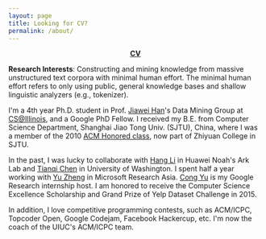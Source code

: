 ```yaml
---
layout: page
title: Looking for CV?
permalink: /about/
---
```

<center>
<u><b><a href="https://www.dropbox.com/s/0hhgr93imqiof9o/Jingbo_Shang_20180304.pdf?dl=1">CV</a></b></u>
</center>

**Research Interests**: Constructing and mining knowledge from massive unstructured text corpora with minimal human effort. The minimal human effort refers to only using public, general knowledge bases and shallow linguistic analyzers (e.g., tokenizer).

I'm a 4th year Ph.D. student in Prof. [Jiawei Han](http://hanj.cs.illinois.edu/)'s Data Mining Group at [CS@Illinois](https://cs.illinois.edu/), and a Google PhD Fellow. I received my B.E. from Computer Science Department, Shanghai Jiao Tong Univ. (SJTU), China, where I was a member of the 2010 [ACM Honored class](http://acm.sjtu.edu.cn/), now part of Zhiyuan College in SJTU. 

In the past, I was lucky to collaborate with [Hang Li](http://www.hangli-hl.com/index.html) in Huawei Noah's Ark Lab and [Tianqi Chen](https://homes.cs.washington.edu/~tqchen/) in University of Washington. I spent half a year working with [Yu Zheng](https://www.microsoft.com/en-us/research/people/yuzheng/) in Microsoft Research Asia. [Cong Yu](https://sites.google.com/site/congyu/home) is my Google Research internship host. I am honored to receive the Computer Science Excellence Scholarship and Grand Prize of Yelp Dataset Challenge in 2015. 

In addition, I love competitive programming contests, such as ACM/ICPC, Topcoder Open, Google Codejam, Facebook Hackercup, etc. I'm now the coach of the UIUC's ACM/ICPC team.
